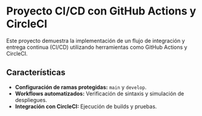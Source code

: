 # Proyecto CI/CD con GitHub Actions y CircleCI

Este proyecto demuestra la implementación de un flujo de integración y entrega
continua (CI/CD) utilizando herramientas como GitHub Actions y CircleCI.

## Características

- **Configuración de ramas protegidas:** `main` y `develop`.
- **Workflows automatizados:** Verificación de sintaxis y simulación de
  despliegues.
- **Integración con CircleCI:** Ejecución de builds y pruebas.